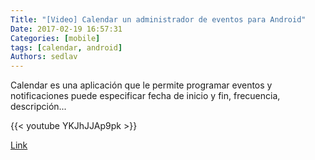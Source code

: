 ```yaml
---
Title: "[Video] Calendar un administrador de eventos para Android"
Date: 2017-02-19 16:57:31
Categories: [mobile]
tags: [calendar, android]
Authors: sedlav
---
```


Calendar es una aplicación que le permite programar eventos y notificaciones puede especificar fecha de inicio y fin, frecuencia, descripción...

{{< youtube YKJhJJAp9pk >}}

[Link](https://www.youtube.com/watch?v=YKJhJJAp9pk)
